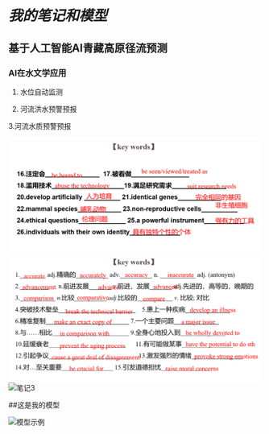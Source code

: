 # *我的笔记和模型*

## **基于人工智能AI青藏高原径流预测**

### AI在水文学应用


1. 水位自动监测


2. 河流洪水预警预报

 3.河流水质预警预报


![笔记1](images/123.png)
![笔记2](images/001.png)
![笔记3](images/note3.jpg)

##这是我的模型

![模型示例](videos/1234.jpg)

